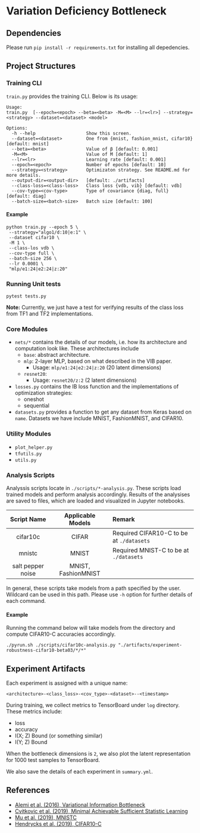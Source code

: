 # Variation Deficiency Bottleneck

## Dependencies
Please run `pip install -r requirements.txt` for installing all depedencies.

## Project Structures
### Training CLI
`train.py` provides the training CLI. Below is its usage:
```
Usage:
train.py  [--epoch=<epoch> --beta=<beta> -M=<M> --lr=<lr>] --strategy=<strategy> --dataset=<dataset> <model>

Options:
  -h --help                   Show this screen.
  --dataset=<dataset>         One from {mnist, fashion_mnist, cifar10} [default: mnist]
  --beta=<beta>               Value of β [default: 0.001]
  -M=<M>                      Value of M [default: 1]
  --lr=<lr>                   Learning rate [default: 0.001]
  --epoch=<epoch>             Number of epochs [default: 10]
  --strategy=<strategy>       Optimizaton strategy. See README.md for more details.
  --output-dir=<output-dir>   [default: ./artifacts]
  --class-loss=<class-loss>   Class loss {vdb, vib} [default: vdb]
  --cov-type=<cov-type>       Type of covariance {diag, full} [default: diag]
  --batch-size=<batch-size>   Batch size [default: 100]
```

#### Example

```
python train.py --epoch 5 \
 --strategy="algo1/d:10|e:1" \
 --dataset cifar10 \
 -M 1 \
 --class-los vdb \
 --cov-type full \
 --batch-size 256 \
 --lr 0.0001 \
 "mlp/e1:24|e2:24|z:20" 
```

### Running Unit tests
```
pytest tests.py
```

**Note:** Currently, we just have a test for verifying results of the class loss from TF1 and TF2 implementations.


### Core Modules
- `nets/*` contains the details of our models, i.e. how its architecture and computation look like. These architectures include
  - `base`: abstract architecture.
  - `mlp`: 2-layer MLP, based on what described in the VIB paper.
    - Usage: `mlp/e1:24|e2:24|z:20` (20 latent dimensions)
  - `resnet20`:
    - Usage: `resnet20/z:2` (2 latent dimensions)
- `losses.py` contains the IB loss function and the implementations of optimization strategies:
  - oneshot
  - sequential
- `datasets.py` provides a function to get any dataset from Keras based on `name`. Datasets we have include MNIST, FashionMNIST, and CIFAR10.

### Utility Modules
- `plot_helper.py`
- `tfutils.py`
- `utils.py`

### Analysis Scripts
Analyssis scripts locate in `./scripts/*-analysis.py`. These scripts load trained models and perform analysis accordingly. Results of the analysises are saved to files, which are loaded and visualized in Jupyter notebooks. 

| Script Name | Applicable Models | Remark |
|:----:|:-----:|:----|
| cifar10c | CIFAR | Required CIFAR10-C to be at `./datasets` |
| mnistc | MNIST | Required MNIST-C to be at `./datasets` |
| salt pepper noise | MNIST, FashionMNIST |

In general, these scripts take models from a path specified by the user. Wildcard can be used in this path. Please use `-h` option for further details of each command.

#### Example
Running the command below will take models from the directory and compute CIFAR10-C accuracies accordingly.

```./pyrun.sh ./scripts/cifar10c-analysis.py "./artifacts/experiment-robustness-cifar10-beta03/*/*"```

## Experiment Artifacts
Each experiment is assigned with a unique name:

```
<architecture>-<class_loss>-<cov_type>-<dataset>--<timestamp>
```

During training, we collect metrics to TensorBoard under `log` directory. These metrics include:
- loss
- accuracy
- I(X; Z) Bound (or something similar)
- I(Y; Z) Bound

When the bottleneck dimensions is `2`, we also plot the latent representation for 1000 test samples to TensorBoard.

We also save the details of each experiment in `summary.yml`.


## References
- [Alemi et al. (2016), Variational Information Bottleneck](https://arxiv.org/abs/1612.00410)
- [Cvitkovic et al. (2019), Minimal Achievable Sufficient Statistic Learning](https://arxiv.org/abs/1905.07822)
- [Mu et al. (2019), MNISTC](https://arxiv.org/abs/1906.02337)
- [Hendrycks et al. (2019), CIFAR10-C](https://zenodo.org/record/2535967)